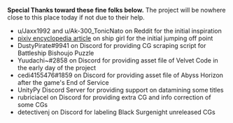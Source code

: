 **Special Thanks toward these fine folks below.** The project will be nowhere close to this place today if not due to their help.

- u/Jaxx1992 and u/Ak-300_TonicNato on Reddit for the initial inspiration
- [pixiv encyclopedia article](https://dic.pixiv.net/a/%E8%89%A6%E8%88%B9%E6%93%AC%E4%BA%BA%E5%8C%96) on ship girl for the initial jumping off point
- DustyPirate#9941 on Discord for providing CG scraping script for Battleship Bishoujo Puzzle
- Yuudachi~#2858 on Discord for providing asset file of Velvet Code in the early day of the project
- cedi4155476#1859 on Discord for providing asset file of Abyss Horizon after the game's End of Service
- UnityPy Discord Server for providing support on datamining some titles
- rubriciacel on Discord for providing extra CG and info correction of some CGs
- detectivenj on Discord for labeling Black Surgenight unreleased CGs